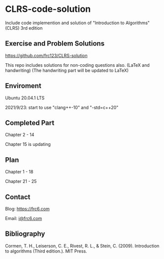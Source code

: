 # CLRS-code-solution

Include code implemention and solution of "Introduction to Algorithms" (CLRS) 3rd edition

## Exercise and Problem Solutions

https://github.com/frc123/CLRS-solution

This repo includes solutions for non-coding questions also.
(LaTeX and handwriting)
(The handwriting part will be updated to LaTeX)

## Enviroment

Ubuntu 20.04.1 LTS

2021/9/23: start to use "clang++-10" and "-std=c++20" 

## Completed Part

Chapter 2 - 14

Chapter 15 is updating

## Plan

Chapter 1 - 18

Chapter 21 - 25

## Contact

Blog: https://frc6.com

Email: i@frc6.com

## Bibliography

Cormen, T. H., Leiserson, C. E., Rivest, R. L., & Stein, C. (2009). Introduction to algorithms  (Third edition.). MIT Press.
